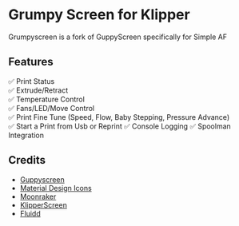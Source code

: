 # Grumpy Screen for Klipper

Grumpyscreen is a fork of GuppyScreen specifically for Simple AF

## Features

:white_check_mark: Print Status  
:white_check_mark: Extrude/Retract  
:white_check_mark: Temperature Control  
:white_check_mark: Fans/LED/Move Control  
:white_check_mark: Print Fine Tune (Speed, Flow, Baby Stepping, Pressure Advance)  
:white_check_mark: Start a Print from Usb or Reprint
:white_check_mark: Console Logging
:white_check_mark: Spoolman Integration

## Credits

- [Guppyscreen](https://github.com/ballaswag/guppyscreen)
- [Material Design Icons](https://pictogrammers.com/library/mdi/)
- [Moonraker](https://github.com/Arksine/moonraker)  
- [KlipperScreen](https://github.com/KlipperScreen/KlipperScreen)  
- [Fluidd](https://github.com/fluidd-core/fluidd)  
